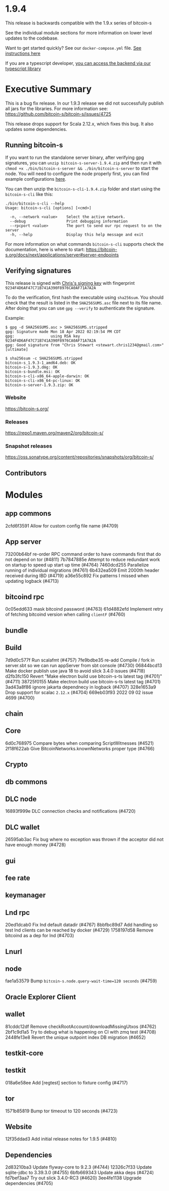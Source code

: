 # 1.9.4

This release is backwards compatible with the 1.9.x series of bitcoin-s

See the individual module sections for more information on lower level updates to the codebase.

Want to get started quickly? See our `docker-compose.yml` file. [See instructions here](https://github.com/bitcoin-s/bitcoin-s/#docker)

If you are a typescript developer, [you can access the backend via our typescript library](https://github.com/bitcoin-s/bitcoin-s-ts)

# Executive Summary

This is a bug fix release. In our 1.9.3 release we did not successfully publish all jars for the libraries.
For more information see: https://github.com/bitcoin-s/bitcoin-s/issues/4725

This release drops support for Scala 2.12.x, which fixes this bug. It also updates some dependencies.

## Running bitcoin-s

If you want to run the standalone server binary, after verifying gpg signatures, you
can `unzip bitcoin-s-server-1.9.4.zip` and then run it with `chmod +x ./bin/bitcoin-s-server && ./bin/bitcoin-s-server` to start the node. You will need to
configure the node properly first, you can find example
configurations [here](https://bitcoin-s.org/docs/config/configuration#example-configuration-file).

You can then unzip the `bitcoin-s-cli-1.9.4.zip` folder and start using the `bitcoin-s-cli` like this:

```bashrc
./bin/bitcoin-s-cli --help
Usage: bitcoin-s-cli [options] [<cmd>]

  -n, --network <value>    Select the active network.
  --debug                  Print debugging information
  --rpcport <value>        The port to send our rpc request to on the server
  -h, --help               Display this help message and exit
```

For more information on what commands `bitcoin-s-cli` supports check the documentation, here is where to
start: https://bitcoin-s.org/docs/next/applications/server#server-endpoints

## Verifying signatures

This release is signed with [Chris's signing key](https://bitcoin-s.org/docs/next/security#disclosure) with
fingerprint `9234F4D6AF47C71B741A390F8976CA0AF71A7A2A`

To do the verification, first hash the executable using `sha256sum`. You should check that the result is listed in
the `SHA256SUMS.asc` file next to its file name. After doing that you can use `gpg --verify` to authenticate the
signature.

Example:

```
$ gpg -d SHA256SUMS.asc > SHA256SUMS.stripped
gpg: Signature made Mon 18 Apr 2022 02:19:54 PM CDT
gpg:                using RSA key 9234F4D6AF47C71B741A390F8976CA0AF71A7A2A
gpg: Good signature from "Chris Stewart <stewart.chris1234@gmail.com>" [ultimate]

$ sha256sum -c SHA256SUMS.stripped                                                                                            
bitcoin-s_1.9.3-1_amd64.deb: OK
bitcoin-s-1.9.3.dmg: OK
bitcoin-s-bundle.msi: OK
bitcoin-s-cli-x86_64-apple-darwin: OK
bitcoin-s-cli-x86_64-pc-linux: OK
bitcoin-s-server-1.9.3.zip: OK

```

### Website

https://bitcoin-s.org/

### Releases

https://repo1.maven.org/maven2/org/bitcoin-s/

### Snapshot releases

https://oss.sonatype.org/content/repositories/snapshots/org/bitcoin-s/

## Contributors

# Modules

## app commons

2cfd6f3591 Allow for custom config file name (#4709)

## App server

73200b64bf re-order RPC command order to have commands first that do not depend on tor (#4811)
7b7847885e Attempt to reduce redundant work on startup to speed up start up time (#4764)
7460dcd255 Parallelize running of individual migrations (#4761)
6b432ea509 Emit 2000th header received during IBD (#4719)
a36e55c892 Fix patterns I missed when updating logback (#4713)

## bitcoind rpc

0c05edd633 mask bitcoind password (#4763)
61d4882efd Implement retry of fetching bitcoind version when calling `clientF` (#4760)

## bundle

## Build

7d9d0c577f Run scalafmt (#4757)
7fe9bdbe35 re-add Compile / fork in server.sbt so we can run appServer from sbt console (#4730)
06844bcd13 Make docker publish use java 18 to avoid slick 3.4.0 issues (#4718)
d2fb3fc150 Revert "Make electron build use bitcoin-s-ts latest tag (#4701)" (#4711)
38725f0155 Make electron build use bitcoin-s-ts latest tag (#4701)
3ad43a8f86 ignore jakarta dependnecy in logback (#4707)
328e1653a9 Drop support for scalac `2.12.x` (#4704)
669eb03f93 2022 09 02 issue 4699 (#4700)

## chain

## Core

6d0c768975 Compare bytes when comparing ScriptWitnesses (#4521)
2f18f622ab Give BitcoinNetworks.knownNetworks proper type (#4766)

## Crypto

## db commons

## DLC node

16893f999e DLC connection checks and notifications (#4720)

## DLC wallet

26595ab3ac Fix bug where no exception was thrown if the acceptor did not have enough money (#4728)

## gui

## fee rate

## keymanager

## Lnd rpc

20ed1dcab0 Fix lnd default datadir (#4767)
8bbfbc89d7 Add handling so test lnd clients can be reached by docker (#4729)
1758197d58 Remove bitcoind as a dep for lnd (#4703)

## Lnurl

## node

fae1a53579 Bump `bitcoin-s.node.query-wait-time=120 seconds` (#4759)

## Oracle Explorer Client

## wallet

81cddc12df Remove checkRootAccount/downloadMissingUtxos (#4762)
2bf1c9d1a5 Try to debug what is happening on CI with zmq test (#4708)
2448fe13e8 Revert the unique outpoint index DB migration (#4652)

## testkit-core

## testkit

018a6e58ee Add [regtest] section to fixture config (#4717)

## tor

1571b85819 Bump tor timeout to 120 seconds (#4723)

## Website

12f35ddad3 Add initial release notes for 1.9.5 (#4810)

## Dependencies



2d83210ba3 Update flyway-core to 9.2.3 (#4744)
12326c7f33 Update sqlite-jdbc to 3.39.3.0 (#4755)
6bfb669343 Update akka deps (#4724)
fd7bef3aa7 Try out slick 3.4.0-RC3 (#4620)
3ee4fe1138 Upgrade dependencies (#4705)